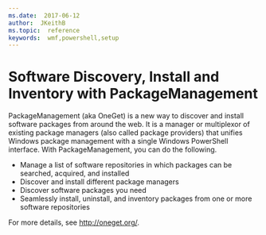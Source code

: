 ```yaml
---
ms.date:  2017-06-12
author:  JKeithB
ms.topic:  reference
keywords:  wmf,powershell,setup
---
```


# Software Discovery, Install and Inventory with PackageManagement

PackageManagement (aka OneGet) is a new way to discover and install software packages from around the web. It is a manager or multiplexor of existing package managers (also called package providers) that unifies Windows package management with a single Windows PowerShell interface. With PackageManagement, you can do the following.

-   Manage a list of software repositories in which packages can be searched, acquired, and installed
-   Discover and install different package managers
-   Discover software packages you need
-   Seamlessly install, uninstall, and inventory packages from one or more software repositories

For more details, see http://oneget.org/.

